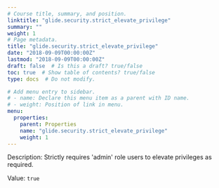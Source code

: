 ```yaml
---
# Course title, summary, and position.
linktitle: "glide.security.strict_elevate_privilege"
summary: ""
weight: 1
# Page metadata.
title: "glide.security.strict_elevate_privilege"
date: "2018-09-09T00:00:00Z"
lastmod: "2018-09-09T00:00:00Z"
draft: false  # Is this a draft? true/false
toc: true  # Show table of contents? true/false
type: docs  # Do not modify.

# Add menu entry to sidebar.
# - name: Declare this menu item as a parent with ID name.
# - weight: Position of link in menu.
menu:
  properties:
    parent: Properties
    name: "glide.security.strict_elevate_privilege"
    weight: 1
---
```


Description: Strictly requires 'admin' role users to elevate privileges as required.


Value: `true`